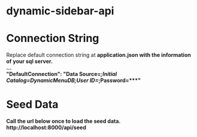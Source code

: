 # dynamic-sidebar-api

# Connection String
Replace default connection string at <b>application.json<b> with the information of your sql server.<br />
...<br />
"DefaultConnection": "Data Source=***;Initial Catalog=DynamicMenuDB;User ID=***;Password=***"<br />

# Seed Data
Call the url below once to load the seed data.<br />
http://localhost:8000/api/seed
